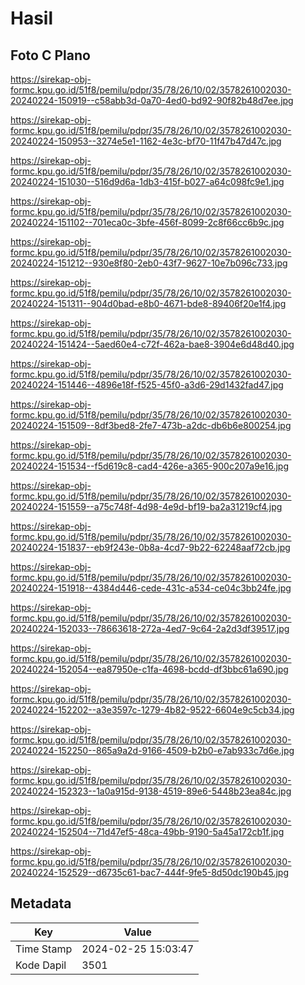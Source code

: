 # Hasil

## Foto C Plano

https://sirekap-obj-formc.kpu.go.id/51f8/pemilu/pdpr/35/78/26/10/02/3578261002030-20240224-150919--c58abb3d-0a70-4ed0-bd92-90f82b48d7ee.jpg

https://sirekap-obj-formc.kpu.go.id/51f8/pemilu/pdpr/35/78/26/10/02/3578261002030-20240224-150953--3274e5e1-1162-4e3c-bf70-11f47b47d47c.jpg

https://sirekap-obj-formc.kpu.go.id/51f8/pemilu/pdpr/35/78/26/10/02/3578261002030-20240224-151030--516d9d6a-1db3-415f-b027-a64c098fc9e1.jpg

https://sirekap-obj-formc.kpu.go.id/51f8/pemilu/pdpr/35/78/26/10/02/3578261002030-20240224-151102--701eca0c-3bfe-456f-8099-2c8f66cc6b9c.jpg

https://sirekap-obj-formc.kpu.go.id/51f8/pemilu/pdpr/35/78/26/10/02/3578261002030-20240224-151212--930e8f80-2eb0-43f7-9627-10e7b096c733.jpg

https://sirekap-obj-formc.kpu.go.id/51f8/pemilu/pdpr/35/78/26/10/02/3578261002030-20240224-151311--904d0bad-e8b0-4671-bde8-89406f20e1f4.jpg

https://sirekap-obj-formc.kpu.go.id/51f8/pemilu/pdpr/35/78/26/10/02/3578261002030-20240224-151424--5aed60e4-c72f-462a-bae8-3904e6d48d40.jpg

https://sirekap-obj-formc.kpu.go.id/51f8/pemilu/pdpr/35/78/26/10/02/3578261002030-20240224-151446--4896e18f-f525-45f0-a3d6-29d1432fad47.jpg

https://sirekap-obj-formc.kpu.go.id/51f8/pemilu/pdpr/35/78/26/10/02/3578261002030-20240224-151509--8df3bed8-2fe7-473b-a2dc-db6b6e800254.jpg

https://sirekap-obj-formc.kpu.go.id/51f8/pemilu/pdpr/35/78/26/10/02/3578261002030-20240224-151534--f5d619c8-cad4-426e-a365-900c207a9e16.jpg

https://sirekap-obj-formc.kpu.go.id/51f8/pemilu/pdpr/35/78/26/10/02/3578261002030-20240224-151559--a75c748f-4d98-4e9d-bf19-ba2a31219cf4.jpg

https://sirekap-obj-formc.kpu.go.id/51f8/pemilu/pdpr/35/78/26/10/02/3578261002030-20240224-151837--eb9f243e-0b8a-4cd7-9b22-62248aaf72cb.jpg

https://sirekap-obj-formc.kpu.go.id/51f8/pemilu/pdpr/35/78/26/10/02/3578261002030-20240224-151918--4384d446-cede-431c-a534-ce04c3bb24fe.jpg

https://sirekap-obj-formc.kpu.go.id/51f8/pemilu/pdpr/35/78/26/10/02/3578261002030-20240224-152033--78663618-272a-4ed7-9c64-2a2d3df39517.jpg

https://sirekap-obj-formc.kpu.go.id/51f8/pemilu/pdpr/35/78/26/10/02/3578261002030-20240224-152054--ea87950e-c1fa-4698-bcdd-df3bbc61a690.jpg

https://sirekap-obj-formc.kpu.go.id/51f8/pemilu/pdpr/35/78/26/10/02/3578261002030-20240224-152202--a3e3597c-1279-4b82-9522-6604e9c5cb34.jpg

https://sirekap-obj-formc.kpu.go.id/51f8/pemilu/pdpr/35/78/26/10/02/3578261002030-20240224-152250--865a9a2d-9166-4509-b2b0-e7ab933c7d6e.jpg

https://sirekap-obj-formc.kpu.go.id/51f8/pemilu/pdpr/35/78/26/10/02/3578261002030-20240224-152323--1a0a915d-9138-4519-89e6-5448b23ea84c.jpg

https://sirekap-obj-formc.kpu.go.id/51f8/pemilu/pdpr/35/78/26/10/02/3578261002030-20240224-152504--71d47ef5-48ca-49bb-9190-5a45a172cb1f.jpg

https://sirekap-obj-formc.kpu.go.id/51f8/pemilu/pdpr/35/78/26/10/02/3578261002030-20240224-152529--d6735c61-bac7-444f-9fe5-8d50dc190b45.jpg


## Metadata

| Key        | Value               |
| ---------- | ------------------- |
| Time Stamp | 2024-02-25 15:03:47 |
| Kode Dapil | 3501                |



